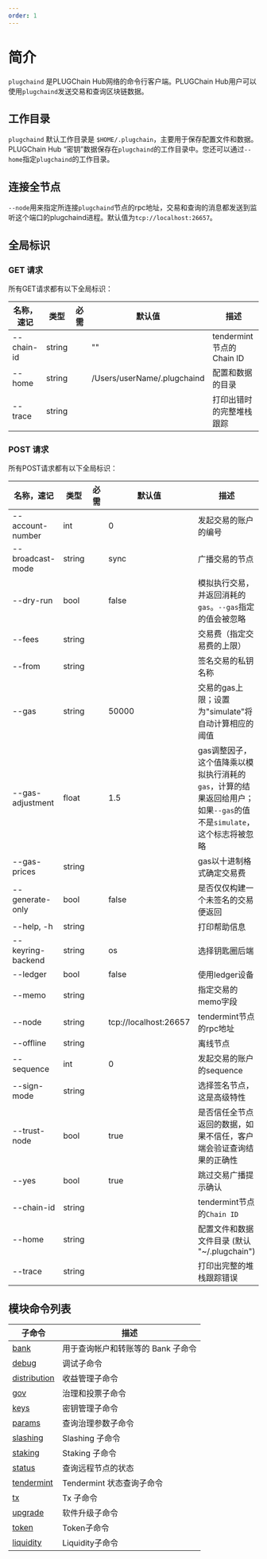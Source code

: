 ```yaml
---
order: 1
---
```


# 简介

`plugchaind` 是PLUGChain Hub网络的命令行客户端。PLUGChain Hub用户可以使用`plugchaind`发送交易和查询区块链数据。

## 工作目录

`plugchaind` 默认工作目录是 `$HOME/.plugchain`，主要用于保存配置文件和数据。PLUGChain Hub “密钥”数据保存在`plugchaind`的工作目录中。您还可以通过`--home`指定`plugchaind`的工作目录。

## 连接全节点

`--node`用来指定所连接`plugchaind`节点的rpc地址，交易和查询的消息都发送到监听这个端口的plugchaind进程。默认值为`tcp://localhost:26657`。

## 全局标识

### GET 请求

所有GET请求都有以下全局标识：

| 名称，速记 | 类型   | 必需 | 默认值               | 描述                     |
| ---------- | ------ | ---- | -------------------- | ------------------------ |
| --chain-id | string |      | ""                   | tendermint节点的Chain ID |
| --home     | string |      | /Users/userName/.plugchaind | 配置和数据的目录         |
| --trace    | string |      |                      | 打印出错时的完整堆栈跟踪 |

### POST 请求

所有POST请求都有以下全局标识：

| 名称，速记        | 类型   | 必需 | 默认值                | 描述                                                                                                                |
| ----------------- | ------ | ---- | --------------------- | ------------------------------------------------------------------------------------------------------------------- |
| --account-number  | int    |      | 0                     | 发起交易的账户的编号                                                                                                |
| --broadcast-mode  | string |      | sync                  | 广播交易的节点                                                                                                      |
| --dry-run         | bool   |      | false                 | 模拟执行交易，并返回消耗的`gas`。`--gas`指定的值会被忽略                                                            |
| --fees            | string |      |                       | 交易费（指定交易费的上限）                                                                                          |
| --from            | string |      |                       | 签名交易的私钥名称                                                                                                  |
| --gas             | string |      | 50000                 | 交易的gas上限；设置为"simulate"将自动计算相应的阈值                                                                 |
| --gas-adjustment  | float  |      | 1.5                   | gas调整因子，这个值降乘以模拟执行消耗的`gas`，计算的结果返回给用户；如果`--gas`的值不是`simulate`，这个标志将被忽略 |
| --gas-prices      | string |      |                       | gas以十进制格式确定交易费                                                                                           |
| --generate-only   | bool   |      | false                 | 是否仅仅构建一个未签名的交易便返回                                                                                  |
| --help, -h        | string |      |                       | 打印帮助信息                                                                                                        |
| --keyring-backend | string |      | os                    | 选择钥匙圈后端                                                                                                      |
| --ledger          | bool   |      | false                 | 使用ledger设备                                                                                                      |
| --memo            | string |      |                       | 指定交易的memo字段                                                                                                  |
| --node            | string |      | tcp://localhost:26657 | tendermint节点的rpc地址                                                                                             |
| --offline         | string |      |                       | 离线节点                                                                                                            |
| --sequence        | int    |      | 0                     | 发起交易的账户的sequence                                                                                            |
| --sign-mode       | string |      |                       | 选择签名节点，这是高级特性                                                                                          |
| --trust-node      | bool   |      | true                  | 是否信任全节点返回的数据，如果不信任，客户端会验证查询结果的正确性                                                  |
| --yes             | bool   |      | true                  | 跳过交易广播提示确认                                                                                                |
| --chain-id        | string |      |                       | tendermint节点的`Chain ID`                                                                                          |
| --home            | string |      |                       | 配置文件和数据文件目录 (默认 "~/.plugchain")                                                                             |
| --trace           | string |      |                       | 打印出完整的堆栈跟踪错误                                                                                            |

## 模块命令列表

| **子命令**                        | **描述**                           |
| --------------------------------- | ---------------------------------- |
| [bank](./bank.md)                 | 用于查询帐户和转账等的 Bank 子命令 |
| [debug](./debug.md)               | 调试子命令                         |
| [distribution](./distribution.md) | 收益管理子命令                     |
| [gov](./gov.md)                   | 治理和投票子命令                   |
| [keys](./keys.md)                 | 密钥管理子命令                     |
| [params](./params.md)             | 查询治理参数子命令                 |
| [slashing](./slashing.md)         | Slashing 子命令                    |
| [staking](./staking.md)           | Staking 子命令                     |
| [status](./status.md)             | 查询远程节点的状态                 |
| [tendermint](./tendermint.md)     | Tendermint 状态查询子命令          |
| [tx](./tx.md)                     | Tx 子命令                          |
| [upgrade](./upgrade.md)           | 软件升级子命令                     |
| [token](./token.md)           | Token子命令                     |
| [liquidity](./liquidity.md)           | Liquidity子命令   |
